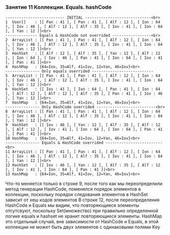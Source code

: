 ### Занятие 11 Коллекции. Equals. hashCode
```
-------------------------- INITIAL -----------------------------<br>
1  User[]    : [[ Pan : 41 ], [ Pan : 41 ], [ Alf : 12 ], [ Ion : 64 ], [ Iov : 46 ], [ Alf : 12 ], [ Alf : 35 ], [ Iov : 41 ], [ Ion : 64 ], [ Yan : 12 ]]<br>
-------------- Equals & HashCode not overrided -----------------<br>
2  ArrayList : [[ Pan : 41 ], [ Pan : 41 ], [ Alf : 12 ], [ Ion : 64 ], [ Iov : 46 ], [ Alf : 12 ], [ Alf : 35 ], [ Iov : 41 ], [ Ion : 64 ], [ Yan : 12 ]]<br>
3  HashSet   : [[ Alf : 12 ], [ Alf : 35 ], [ Yan : 12 ], [ Alf : 12 ], [ Ion : 64 ], [ Iov : 46 ], [ Pan : 41 ], [ Ion : 64 ], [ Iov : 41 ], [ Pan : 41 ]]<br>
4  HashMap   : {64=Ion, 35=Alf, 41=Iov, 12=Yan, 46=Iov}<br>
--------------- Only equals overrided ---------------------------
5  ArrayList : [[ Pan : 41 ], [ Pan : 41 ], [ Alf : 12 ], [ Ion : 64 ], [ Iov : 46 ], [ Alf : 12 ], [ Alf : 35 ], [ Iov : 41 ], [ Ion : 64 ], [ Yan : 12 ]]<br>
6  HashSet   : [[ Iov : 41 ], [ Ion : 64 ], [ Pan : 41 ], [ Ion : 64 ], [ Alf : 12 ], [ Alf : 12 ], [ Alf : 35 ], [ Pan : 41 ], [ Iov : 46 ], [ Yan : 12 ]]<br>
7  HashMap   : {64=Ion, 35=Alf, 41=Iov, 12=Yan, 46=Iov}<br>
--------------- Only HashCode overrided --------------------------<br>
8  ArrayList : [[ Pan : 41 ], [ Pan : 41 ], [ Alf : 12 ], [ Ion : 64 ], [ Iov : 46 ], [ Alf : 12 ], [ Alf : 35 ], [ Iov : 41 ], [ Ion : 64 ], [ Yan : 12 ]]<br>
9  HashSet   : [[ Iov : 46 ], [ Yan : 12 ], [ Alf : 35 ], [ Alf : 12 ], [ Alf : 12 ], [ Iov : 41 ], [ Ion : 64 ], [ Ion : 64 ], [ Pan : 41 ], [ Pan : 41 ]]<br>
10 HashMap   : {64=Ion, 35=Alf, 41=Iov, 12=Yan, 46=Iov}<br>
--------------- Equals & HashCode overrided -------------------------<br>
11 ArrayList : [[ Pan : 41 ], [ Pan : 41 ], [ Alf : 12 ], [ Ion : 64 ], [ Iov : 46 ], [ Alf : 12 ], [ Alf : 35 ], [ Iov : 41 ], [ Ion : 64 ], [ Yan : 12 ]]<br>
12 HashSet   : [[ Iov : 46 ], [ Yan : 12 ], [ Alf : 35 ], [ Alf : 12 ], [ Iov : 41 ], [ Ion : 64 ], [ Pan : 41 ]]<br>
13 HashMap   : {64=Ion, 35=Alf, 41=Iov, 12=Yan, 46=Iov}<br>
```

Что-то меняется только в строке 9, после того как мы переопределили метод генерации HashCode, поменялся порядок элементов в коллекции,
поскольку порядок следования элементов в HashSet зависит от хеш кодов элементов
В строке 12, после переопределения HashCode и Equals мы видим, что повторяющиеся элементы отсутсвуют, поскольку
Set(множество) при правильно определенной логике equals и hashset не хранит повторяющиеся элементы.
HashMap это отдельный случай, вне зависимости от HashCode и Equals, в этой коллекции не может быть двух элементов с одинаковыми полями Key
